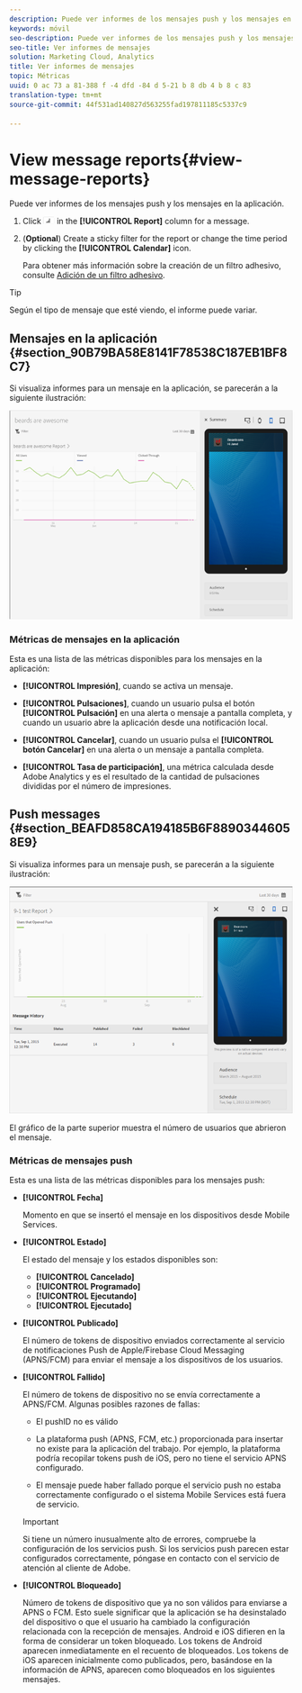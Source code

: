 ```yaml
---
description: Puede ver informes de los mensajes push y los mensajes en la aplicación.
keywords: móvil
seo-description: Puede ver informes de los mensajes push y los mensajes en la aplicación.
seo-title: Ver informes de mensajes
solution: Marketing Cloud, Analytics
title: Ver informes de mensajes
topic: Métricas
uuid: 0 ac 73 a 81-388 f -4 dfd -84 d 5-21 b 8 db 4 b 8 c 83
translation-type: tm+mt
source-git-commit: 44f531ad140827d563255fad197811185c5337c9

---
```



# View message reports{#view-message-reports}

Puede ver informes de los mensajes push y los mensajes en la aplicación.

1. Click ![report icon](assets/icon_report.png) in the **[!UICONTROL Report]** column for a message.
1. (**Optional**) Create a sticky filter for the report or change the time period by clicking the **[!UICONTROL Calendar]** icon.

   Para obtener más información sobre la creación de un filtro adhesivo, consulte [Adición de un filtro adhesivo](/help/using/usage/reports-customize/t-sticky-filter.md).

>[!TIP]
>
>Según el tipo de mensaje que esté viendo, el informe puede variar.

## Mensajes en la aplicación {#section_90B79BA58E8141F78538C187EB1BF8C7}

Si visualiza informes para un mensaje en la aplicación, se parecerán a la siguiente ilustración:

![mensaje de informe](assets/report_message.png)

### Métricas de mensajes en la aplicación

Esta es una lista de las métricas disponibles para los mensajes en la aplicación:

* **[!UICONTROL Impresión]**, cuando se activa un mensaje.

* **[!UICONTROL Pulsaciones]**, cuando un usuario pulsa el botón **[!UICONTROL Pulsación]** en una alerta o mensaje a pantalla completa, y cuando un usuario abre la aplicación desde una notificación local.

* **[!UICONTROL Cancelar]**, cuando un usuario pulsa el **[!UICONTROL botón Cancelar]** en una alerta o un mensaje a pantalla completa.

* **[!UICONTROL Tasa de participación]**, una métrica calculada desde Adobe Analytics y es el resultado de la cantidad de pulsaciones divididas por el número de impresiones.

## Push messages {#section_BEAFD858CA194185B6F88903446058E9}

Si visualiza informes para un mensaje push, se parecerán a la siguiente ilustración:

![mensaje push](assets/report_message_push.png)

El gráfico de la parte superior muestra el número de usuarios que abrieron el mensaje.

### Métricas de mensajes push

Esta es una lista de las métricas disponibles para los mensajes push:

* **[!UICONTROL Fecha]**

   Momento en que se insertó el mensaje en los dispositivos desde Mobile Services.

* **[!UICONTROL Estado]**

   El estado del mensaje y los estados disponibles son:

   * **[!UICONTROL Cancelado]**
   * **[!UICONTROL Programado]**
   * **[!UICONTROL Ejecutando]**
   * **[!UICONTROL Ejecutado]**

* **[!UICONTROL Publicado]**

   El número de tokens de dispositivo enviados correctamente al servicio de notificaciones Push de Apple/Firebase Cloud Messaging (APNS/FCM) para enviar el mensaje a los dispositivos de los usuarios.

* **[!UICONTROL Fallido]**

   El número de tokens de dispositivo no se envía correctamente a APNS/FCM. Algunas posibles razones de fallas:

   * El pushID no es válido

   * La plataforma push (APNS, FCM, etc.) proporcionada para insertar no existe para la aplicación del trabajo. Por ejemplo, la plataforma podría recopilar tokens push de iOS, pero no tiene el servicio APNS configurado.

   * El mensaje puede haber fallado porque el servicio push no estaba correctamente configurado o el sistema Mobile Services está fuera de servicio.
   >[!IMPORTANT]
   >
   >Si tiene un número inusualmente alto de errores, compruebe la configuración de los servicios push. Si los servicios push parecen estar configurados correctamente, póngase en contacto con el servicio de atención al cliente de Adobe.

* **[!UICONTROL Bloqueado]**

   Número de tokens de dispositivo que ya no son válidos para enviarse a APNS o FCM. Esto suele significar que la aplicación se ha desinstalado del dispositivo o que el usuario ha cambiado la configuración relacionada con la recepción de mensajes. Android e iOS difieren en la forma de considerar un token bloqueado. Los tokens de Android aparecen inmediatamente en el recuento de bloqueados. Los tokens de iOS aparecen inicialmente como publicados, pero, basándose en la información de APNS, aparecen como bloqueados en los siguientes mensajes.
